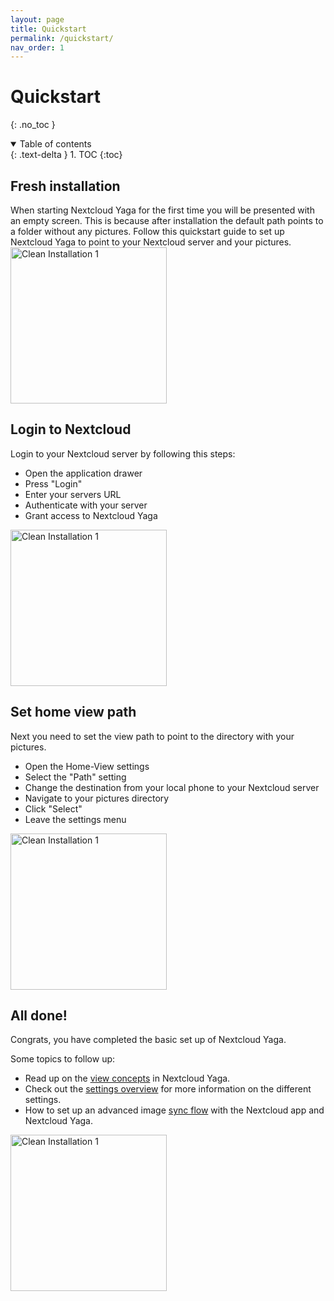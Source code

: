 ```yaml
---
layout: page
title: Quickstart
permalink: /quickstart/
nav_order: 1
---
```


# Quickstart
{: .no_toc }

<details open markdown="block">
  <summary>
    Table of contents
  </summary>
  {: .text-delta }
1. TOC
{:toc}
</details>


## Fresh installation

<div class="d-lg-flex flex-justify-between align-flex-start">
    <div class="content">
        When starting Nextcloud Yaga for the first time you will be presented with an empty screen. This is because after installation the default path points to a folder without any pictures. Follow this quickstart guide to set up Nextcloud Yaga to point to your Nextcloud server and your pictures.
    </div>
    <img class="ml-lg-2" src="{{site.data.yaga.asset_url}}/assets/screenshots/fresh_install.png" alt="Clean Installation 1" width="250"/>
</div>

## Login to Nextcloud

<div class="d-lg-flex flex-justify-between align-flex-start">
    <div class="content">
        Login to your Nextcloud server by following this steps:
        <ul >
            <li> Open the application drawer </li>
            <li> Press "Login" </li>
            <li> Enter your servers URL </li>
            <li> Authenticate with your server </li>
            <li> Grant access to Nextcloud Yaga </li>
        </ul>
    </div>
    <img class="ml-lg-2" src="{{site.data.yaga.asset_url}}/assets/videos/login.gif" alt="Clean Installation 1" width="250"/>
</div>

## Set home view path

<div class="d-lg-flex flex-justify-between align-flex-start">
    <div class="content">
        Next you need to set the view path to point to the directory with your pictures.
        <ul >
            <li> Open the Home-View settings </li>
            <li> Select the "Path" setting </li>
            <li> Change the destination from your local phone to your Nextcloud server </li>
            <li> Navigate to your pictures directory </li>
            <li> Click "Select" </li>
            <li> Leave the settings menu </li>
        </ul>
    </div>
    <img class="ml-lg-2" src="{{site.data.yaga.asset_url}}/assets/videos/change_path.gif" alt="Clean Installation 1" width="250"/>
</div>

## All done!

<div class="d-lg-flex flex-justify-between align-flex-start">
    <div class="content">
        <p>Congrats, you have completed the basic set up of Nextcloud Yaga.</p>
        Some topics to follow up:
        <ul>
            <li>Read up on the <a href="{{site.data.yaga.asset_url}}/view_concepts/">view concepts</a> in Nextcloud Yaga.</li>
            <li>Check out the <a href="{{site.data.yaga.asset_url}}/settings/">settings overview</a> for more information on the different settings.</li>
            <li>How to set up an advanced image <a href="{{site.data.yaga.asset_url}}/sync_flow/">sync flow</a> with the Nextcloud app and Nextcloud Yaga.</li>
        </ul>
    </div>
    <img class="ml-lg-2" src="{{site.data.yaga.asset_url}}/assets/screenshots/all_set.png" alt="Clean Installation 1" width="250"/>
</div>